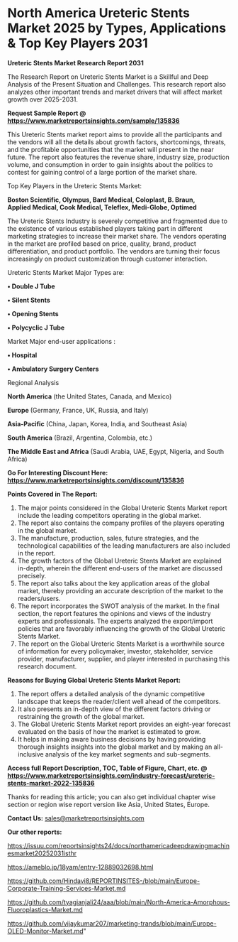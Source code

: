 # North America Ureteric Stents Market 2025 by Types, Applications & Top Key Players 2031

<strong>Ureteric Stents Market Research Report 2031</strong>

The Research Report on Ureteric Stents Market is a Skillful and Deep Analysis of the Present Situation and Challenges. This research report also analyzes other important trends and market drivers that will affect market growth over 2025-2031.

<strong>Request Sample Report @ <a href=https://www.marketreportsinsights.com/sample/135836>https://www.marketreportsinsights.com/sample/135836</a></strong>

This Ureteric Stents market report aims to provide all the participants and the vendors will all the details about growth factors, shortcomings, threats, and the profitable opportunities that the market will present in the near future. The report also features the revenue share, industry size, production volume, and consumption in order to gain insights about the politics to contest for gaining control of a large portion of the market share.

Top Key Players in the Ureteric Stents Market:

<strong>Boston Scientific, Olympus, Bard Medical, Coloplast, B. Braun, Applied Medical, Cook Medical, Teleflex, Medi-Globe, Optimed</strong>

The Ureteric Stents Industry is severely competitive and fragmented due to the existence of various established players taking part in different marketing strategies to increase their market share. The vendors operating in the market are profiled based on price, quality, brand, product differentiation, and product portfolio. The vendors are turning their focus increasingly on product customization through customer interaction.

Ureteric Stents Market Major Types are:

<strong>• Double J Tube

• Silent Stents

• Opening Stents

• Polycyclic J Tube</strong>

Market Major end-user applications :

<strong>• Hospital

• Ambulatory Surgery Centers</strong>

Regional Analysis

</u><strong><b>North America</b></strong> (the United States, Canada, and Mexico)

<strong><b>Europe </b></strong>(Germany, France, UK, Russia, and Italy)

<strong><b>Asia-Pacific</b></strong> (China, Japan, Korea, India, and Southeast Asia)

<strong><b>South America</b></strong> (Brazil, Argentina, Colombia, etc.)

<strong><b>The Middle East and Africa</b></strong> (Saudi Arabia, UAE, Egypt, Nigeria, and South Africa)

<strong>Go For Interesting Discount Here: <a href=https://www.marketreportsinsights.com/discount/135836>https://www.marketreportsinsights.com/discount/135836</a></strong>

<strong>Points Covered in The Report:</strong>
<ol>
  <li>The major points considered in the Global Ureteric Stents Market report include the leading competitors operating in the global market.</li>
  <li>The report also contains the company profiles of the players operating in the global market.</li>
  <li>The manufacture, production, sales, future strategies, and the technological capabilities of the leading manufacturers are also included in the report.</li>
  <li>The growth factors of the Global Ureteric Stents Market are explained in-depth, wherein the different end-users of the market are discussed precisely.</li>
  <li>The report also talks about the key application areas of the global market, thereby providing an accurate description of the market to the readers/users.</li>
  <li>The report incorporates the SWOT analysis of the market. In the final section, the report features the opinions and views of the industry experts and professionals. The experts analyzed the export/import policies that are favorably influencing the growth of the Global Ureteric Stents Market.</li>
  <li>The report on the Global Ureteric Stents Market is a worthwhile source of information for every policymaker, investor, stakeholder, service provider, manufacturer, supplier, and player interested in purchasing this research document.</li>
</ol>
<strong>Reasons for Buying Global Ureteric Stents Market Report:</strong>

<ol>
  <li>The report offers a detailed analysis of the dynamic competitive landscape that keeps the reader/client well ahead of the competitors.</li>
  <li>It also presents an in-depth view of the different factors driving or restraining the growth of the global market.</li>
  <li>The Global Ureteric Stents Market report provides an eight-year forecast evaluated on the basis of how the market is estimated to grow.</li>
  <li>It helps in making aware business decisions by having providing thorough insights insights into the global market and by making an all-inclusive analysis of the key market segments and sub-segments.</li>
</ol>
<strong>Access full Report Description, TOC, Table of Figure, Chart, etc. @ <a href=https://www.marketreportsinsights.com/industry-forecast/ureteric-stents-market-2022-135836>https://www.marketreportsinsights.com/industry-forecast/ureteric-stents-market-2022-135836</a></strong>


Thanks for reading this article; you can also get individual chapter wise section or region wise report version like Asia, United States, Europe.

<strong>Contact Us:</strong>
sales@marketreportsinsights.com

<strong>Our other reports:</strong>

<a href=https://issuu.com/reportsinsights24/docs/northamericadeepdrawingmachinesmarket20252031isthr>https://issuu.com/reportsinsights24/docs/northamericadeepdrawingmachinesmarket20252031isthr</a>

<a href=https://ameblo.jp/18yam/entry-12889032698.html>https://ameblo.jp/18yam/entry-12889032698.html</a>

<a href=https://github.com/Hindavi8/REPORTINSITES-/blob/main/Europe-Corporate-Training-Services-Market.md>https://github.com/Hindavi8/REPORTINSITES-/blob/main/Europe-Corporate-Training-Services-Market.md</a>

<a href=https://github.com/tyagianjali24/aaa/blob/main/North-America-Amorphous-Fluoroplastics-Market.md>https://github.com/tyagianjali24/aaa/blob/main/North-America-Amorphous-Fluoroplastics-Market.md</a>

<a href=https://github.com/vijaykumar207/marketing-trands/blob/main/Europe-OLED-Monitor-Market.md>https://github.com/vijaykumar207/marketing-trands/blob/main/Europe-OLED-Monitor-Market.md</a>"
